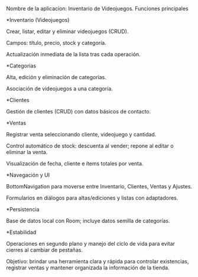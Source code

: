 Nombre de la aplicacion: Inventario de Videojuegos.
Funciones principales

*Inventario (Videojuegos)

Crear, listar, editar y eliminar videojuegos (CRUD).

Campos: título, precio, stock y categoría.

Actualización inmediata de la lista tras cada operación.

*Categorías

Alta, edición y eliminación de categorías.

Asociación de videojuegos a una categoría.

*Clientes

Gestión de clientes (CRUD) con datos básicos de contacto.

*Ventas

Registrar venta seleccionando cliente, videojuego y cantidad.

Control automático de stock: descuenta al vender; repone al editar o eliminar la venta.

Visualización de fecha, cliente e ítems totales por venta.

*Navegación y UI

BottomNavigation para moverse entre Inventario, Clientes, Ventas y Ajustes.

Formularios en diálogos para altas/ediciones y listas con adaptadores.

*Persistencia

Base de datos local con Room; incluye datos semilla de categorías.

*Estabilidad

Operaciones en segundo plano y manejo del ciclo de vida para evitar cierres al cambiar de pestañas.

Objetivo: brindar una herramienta clara y rápida para controlar existencias, registrar ventas y mantener organizada la información de la tienda.
